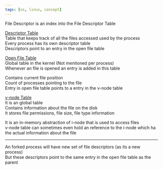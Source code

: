 ```yaml
---
tags: [os, linux, concept]
---
```


File Descriptor is an index into the File Descriptor Table

<u>Descriptor Table</u>  
Table that keeps track of all the files accessed used by the process  
Every process has its own descriptor table  
Descriptors point to an entry in the open file table

<u>Open File Table</u>  
Global table in the kernel (Not mentioned per process)  
Whenever an file is opened an entry is added in this table

Contains current file position  
Count of processes pointing to the file  
Entry in open file table points to a entry in the v-node table

<u>v-node Table</u>  
It is an global table  
Contains information about the file on the disk  
It stores file permissions, file size, file type information

It is an in-memory abstraction of i-node that is used to access files  
v-node table can sometimes even hold an reference to the i-node which ha the actual information about the file

---

An forked process will have new set of file descriptors (as its a new process)  
But these descriptors point to the same entry in the open file table as the parent
